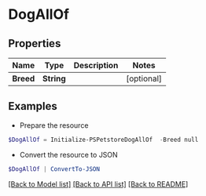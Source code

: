 # DogAllOf
## Properties

Name | Type | Description | Notes
------------ | ------------- | ------------- | -------------
**Breed** | **String** |  | [optional] 

## Examples

- Prepare the resource
```powershell
$DogAllOf = Initialize-PSPetstoreDogAllOf  -Breed null
```

- Convert the resource to JSON
```powershell
$DogAllOf | ConvertTo-JSON
```

[[Back to Model list]](../README.md#documentation-for-models) [[Back to API list]](../README.md#documentation-for-api-endpoints) [[Back to README]](../README.md)

